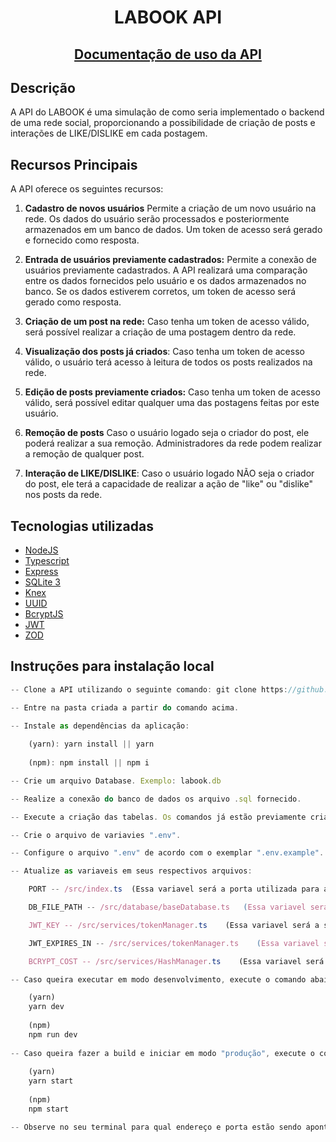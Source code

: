 <div align="center">
  
# LABOOK API
</div>

<div align="center">
  
## [Documentação de uso da API](https://documenter.getpostman.com/view/27671984/2s9Xy5MAcb)
</div>

## Descrição

A API do LABOOK é uma simulação de como seria implementado o backend de uma rede social, proporcionando a possibilidade de criação de posts e interações de LIKE/DISLIKE em cada postagem.

## Recursos Principais

A API oferece os seguintes recursos:

1. **Cadastro de novos usuários** Permite a criação de um novo usuário na rede. Os dados do usuário serão processados e posteriormente armazenados em um banco de dados. Um token de acesso será gerado e fornecido como resposta.

2. **Entrada de usuários previamente cadastrados:** Permite a conexão de usuários previamente cadastrados. A API realizará uma comparação entre os dados fornecidos pelo usuário e os dados armazenados no banco. Se os dados estiverem corretos, um token de acesso será gerado como resposta.

3. **Criação de um post na rede:** Caso tenha um token de acesso válido, será possível realizar a criação de uma postagem dentro da rede.

4. **Visualização dos posts já criados**: Caso tenha um token de acesso válido, o usuário terá acesso à leitura de todos os posts realizados na rede. 

5. **Edição de posts previamente criados:** Caso tenha um token de acesso válido, será possível editar qualquer uma das postagens feitas por este usuário.

6. **Remoção de posts** Caso o usuário logado seja o criador do post, ele poderá realizar a sua remoção. Administradores da rede podem realizar a remoção de qualquer post.

7.  **Interação de LIKE/DISLIKE**: Caso o usuário logado NÃO seja o criador do post, ele terá a capacidade de realizar a ação de "like" ou "dislike" nos posts da rede.

##  Tecnologias utilizadas

- [NodeJS](https://nodejs.org/en)
- [Typescript](https://www.typescriptlang.org/)
- [Express](https://expressjs.com/)
- [SQLite 3](https://www.sqlite.org/)
- [Knex](https://knexjs.org/)
- [UUID](https://www.npmjs.com/package/uuid)
- [BcryptJS](https://www.npmjs.com/package/bcryptjs)
- [JWT](https://jwt.io/)
- [ZOD](https://zod.dev/)

## Instruções para instalação local

```js
-- Clone a API utilizando o seguinte comando: git clone https://github.com/taleshy1/Labook.git

-- Entre na pasta criada a partir do comando acima.

-- Instale as dependências da aplicação:
  
    (yarn): yarn install || yarn
  
    (npm): npm install || npm i

-- Crie um arquivo Database. Exemplo: labook.db

-- Realize a conexão do banco de dados os arquivo .sql fornecido.

-- Execute a criação das tabelas. Os comandos já estão previamente criados no arquivo /src/database/labook.sql

-- Crie o arquivo de variavies ".env".

-- Configure o arquivo ".env" de acordo com o exemplar ".env.example".

-- Atualize as variaveis em seus respectivos arquivos: 

    PORT -- /src/index.ts  (Essa variavel será a porta utilizada para abrir o servidor local para funcionamento da API)

    DB_FILE_PATH -- /src/database/baseDatabase.ts   (Essa variavel será o path para o seu arquivo Database criado anteriormente)

    JWT_KEY -- /src/services/tokenManager.ts    (Essa variavel será a sua senha segura, utilizada no momento de criação da criação do token)

    JWT_EXPIRES_IN -- /src/services/tokenManager.ts    (Essa variavel será o tempo até a expiração do token criado)

    BCRYPT_COST -- /src/services/HashManager.ts    (Essa variavel será a quantidade de ROUNDS utilizada no momento da encriptação do password do usuário)

-- Caso queira executar em modo desenvolvimento, execute o comando abaixo:

    (yarn)
    yarn dev
    
    (npm)
    npm run dev
    
-- Caso queira fazer a build e iniciar em modo "produção", execute o comando abaixo:
    
    (yarn)
    yarn start
    
    (npm)
    npm start

-- Observe no seu terminal para qual endereço e porta estão sendo apontados, depois acesse esse endereço usando um client.
```
